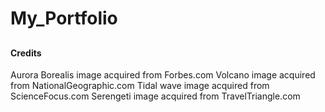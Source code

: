 # My_Portfolio

##

###

#### Credits
Aurora Borealis image acquired from Forbes.com
Volcano image acquired from NationalGeographic.com
Tidal wave image acquired from ScienceFocus.com
Serengeti image acquired from TravelTriangle.com